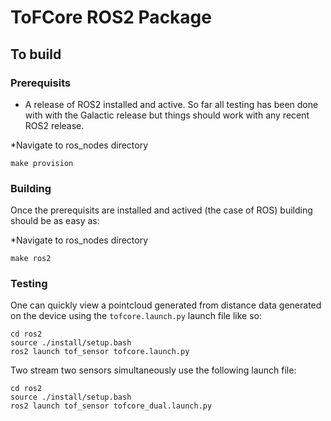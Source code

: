 # ToFCore ROS2 Package

## To build

### Prerequisits

- A release of ROS2 installed and active. So far all testing has been done with
  with the Galactic release but things should work with any recent ROS2 release.

*Navigate to ros_nodes directory
  ```
  make provision
  ```

### Building

Once the prerequisits are installed and actived (the case of ROS) building should be as easy as: 

*Navigate to ros_nodes directory
```
make ros2
```

### Testing

One can quickly view a pointcloud generated from distance data generated on the device using the `tofcore.launch.py` launch file like so: 

```
cd ros2
source ./install/setup.bash
ros2 launch tof_sensor tofcore.launch.py
```

Two stream two sensors simultaneously use the following launch file:

```
cd ros2
source ./install/setup.bash
ros2 launch tof_sensor tofcore_dual.launch.py
```